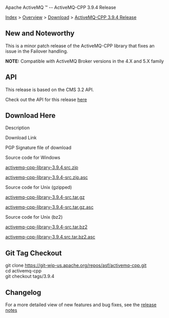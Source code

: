 Apache ActiveMQ ™ -- ActiveMQ-CPP 3.9.4 Release 

[Index](index.html) > [Overview](overview.md) > [Download](OverviewOverview/Overview/download.md) > [ActiveMQ-CPP 3.9.4 Release](Index/Overview/Download/activemq-cpp-394-release.md)

New and Noteworthy
------------------

This is a minor patch release of the ActiveMQ-CPP library that fixes an issue in the Failover handling.

**NOTE:** Compatible with ActiveMQ Broker versions in the 4.X and 5.X family

API
---

This release is based on the CMS 3.2 API.

Check out the API for this release [here](http://activemq.apache.org/cms/api_docs/activemqcpp-3.9.0/html)

Download Here
-------------

Description

Download Link

PGP Signature file of download

Source code for Windows

[activemq-cpp-library-3.9.4.src.zip](http://www.apache.org/dyn/closer.lua/activemq/activemq-cpp/3.9.4/activemq-cpp-library-3.9.4-src.zip)

[activemq-cpp-library-3.9.4-src.zip.asc](http://www.apache.org/dist/activemq/activemq-cpp/3.9.4/activemq-cpp-library-3.9.4-src.zip.asc)

Source code for Unix (gzipped)

[activemq-cpp-library-3.9.4-src.tar.gz](http://www.apache.org/dyn/closer.lua/activemq/activemq-cpp/3.9.4/activemq-cpp-library-3.9.4-src.tar.gz)

[activemq-cpp-library-3.9.4-src.tar.gz.asc](http://www.apache.org/dist/activemq/activemq-cpp/3.9.4/activemq-cpp-library-3.9.4-src.tar.gz.asc)

Source code for Unix (bz2)

[activemq-cpp-library-3.9.4-src.tar.bz2](http://www.apache.org/dyn/closer.lua/activemq/activemq-cpp/3.9.4/activemq-cpp-library-3.9.4-src.tar.bz2)

[activemq-cpp-library-3.9.4.src.tar.bz2.asc](http://www.apache.org/dist/activemq/activemq-cpp/3.9.4/activemq-cpp-library-3.9.4-src.tar.bz2.asc)

Git Tag Checkout
----------------

git clone [https://git-wip-us.apache.org/repos/asf/activemq-cpp.git  
](https://git-wip-us.apache.org/repos/asf/activemq-cpp.git)cd activemq-cpp  
git checkout tags/3.9.4

Changelog
---------

For a more detailed view of new features and bug fixes, see the [release notes](https://issues.apache.org/jira/secure/ReleaseNote.jspa?projectId=12311207&version=12335498)


